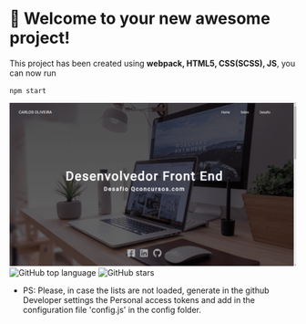 # 🚀 Welcome to your new awesome project!

This project has been created using **webpack, HTML5, CSS(SCSS), JS**, you can now run


```
npm start

```

<img alt="CQX" src="src/images/qcx.gif" />


<a href="https://github.com/caduol/desafio-frontend/" style="text-decoration: none">
    <img alt="GitHub top language" src="https://img.shields.io/github/languages/top/caduol/desafio-frontend">
</a>

<a href="https://github.com/caduol/desafio-frontend/stargazers" style="text-decoration: none">
    <img alt="GitHub stars" src="https://img.shields.io/github/stars/caduol/desafio-frontend?style=social">
</a>


* PS: Please, in case the lists are not loaded, generate in the github Developer settings the Personal access tokens and add in the configuration file 'config.js' in the config folder.